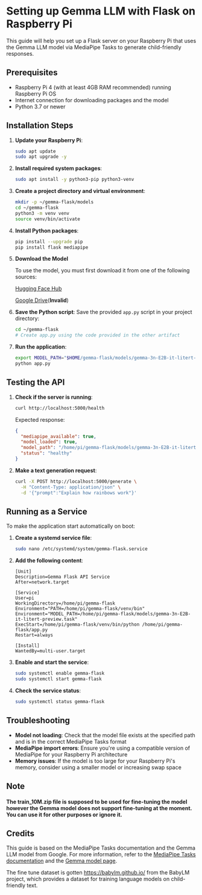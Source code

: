 # Setting up Gemma LLM with Flask on Raspberry Pi

This guide will help you set up a Flask server on your Raspberry Pi that uses the Gemma LLM model via MediaPipe Tasks to generate child-friendly responses.

## Prerequisites

- Raspberry Pi 4 (with at least 4GB RAM recommended) running Raspberry Pi OS
- Internet connection for downloading packages and the model
- Python 3.7 or newer

## Installation Steps

1. **Update your Raspberry Pi**:

   ```bash
   sudo apt update
   sudo apt upgrade -y
   ```

2. **Install required system packages**:

   ```bash
   sudo apt install -y python3-pip python3-venv
   ```

3. **Create a project directory and virtual environment**:

   ```bash
   mkdir -p ~/gemma-flask/models
   cd ~/gemma-flask
   python3 -m venv venv
   source venv/bin/activate
   ```

4. **Install Python packages**:

   ```bash
   pip install --upgrade pip
   pip install flask mediapipe
   ```

5. **Download the Model**

   To use the model, you must first download it from one of the following sources:

   [Hugging Face Hub](https://huggingface.co/google/gemma-3n-E2B-it-litert-preview)

   [Google Drive](https://drive.google.com/file/d/1JKFt9RB6EDwQm_RZ0aWcYo81g6C8jdTT/view?usp=sharing)(**Invalid**)

6. **Save the Python script**:
   Save the provided `app.py` script in your project directory:

   ```bash
   cd ~/gemma-flask
   # Create app.py using the code provided in the other artifact
   ```

7. **Run the application**:
   ```bash
   export MODEL_PATH="$HOME/gemma-flask/models/gemma-3n-E2B-it-litert-preview.task"
   python app.py
   ```

## Testing the API

1. **Check if the server is running**:

   ```bash
   curl http://localhost:5000/health
   ```

   Expected response:

   ```json
   {
     "mediapipe_available": true,
     "model_loaded": true,
     "model_path": "/home/pi/gemma-flask/models/gemma-3n-E2B-it-litert-preview.task",
     "status": "healthy"
   }
   ```

2. **Make a text generation request**:
   ```bash
   curl -X POST http://localhost:5000/generate \
     -H "Content-Type: application/json" \
     -d '{"prompt":"Explain how rainbows work"}'
   ```

## Running as a Service

To make the application start automatically on boot:

1. **Create a systemd service file**:

   ```bash
   sudo nano /etc/systemd/system/gemma-flask.service
   ```

2. **Add the following content**:

   ```
   [Unit]
   Description=Gemma Flask API Service
   After=network.target

   [Service]
   User=pi
   WorkingDirectory=/home/pi/gemma-flask
   Environment="PATH=/home/pi/gemma-flask/venv/bin"
   Environment="MODEL_PATH=/home/pi/gemma-flask/models/gemma-3n-E2B-it-litert-preview.task"
   ExecStart=/home/pi/gemma-flask/venv/bin/python /home/pi/gemma-flask/app.py
   Restart=always

   [Install]
   WantedBy=multi-user.target
   ```

3. **Enable and start the service**:

   ```bash
   sudo systemctl enable gemma-flask
   sudo systemctl start gemma-flask
   ```

4. **Check the service status**:
   ```bash
   sudo systemctl status gemma-flask
   ```

## Troubleshooting

- **Model not loading**: Check that the model file exists at the specified path and is in the correct MediaPipe Tasks format
- **MediaPipe import errors**: Ensure you're using a compatible version of MediaPipe for your Raspberry Pi architecture
- **Memory issues**: If the model is too large for your Raspberry Pi's memory, consider using a smaller model or increasing swap space

## Note

#### The train_10M.zip file is supposed to be used for fine-tuning the model however the Gemma model does not support fine-tuning at the moment. You can use it for other purposes or ignore it.

## Credits

This guide is based on the MediaPipe Tasks documentation and the Gemma LLM model from Google. For more information, refer to the [MediaPipe Tasks documentation](https://google.github.io/mediapipe/tasks/python/overview.html) and the [Gemma model page](https://huggingface.co/google/gemma-3n-E2B-it-litert-preview).

The fine tune dataset is gotten https://babylm.github.io/ from the BabyLM project, which provides a dataset for training language models on child-friendly text.
